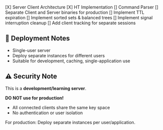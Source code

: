 [X] Server Client Architecture
[X] HT Implementation
[] Command Parser
[] Separate Client and Server binaries for production
[] Implement TTL expiration
[] Implement sorted sets & balanced trees
[] Implement signal interruption cleanup
[] Add client tracking for separate sessions 



## 🚀 Deployment Notes
- Single-user server 
- Deploy separate instances for different users
- Suitable for development, caching, single-application use


## ⚠️ Security Note
This is a **development/learning server**. 

**DO NOT use for production!**

- All connected clients share the same key space
- No authentication or user isolation

For production: Deploy separate instances per user/application.